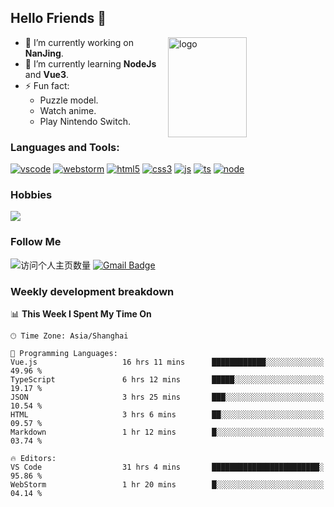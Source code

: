 ## Hello Friends 👋

<img src="https://github-readme-stats.vercel.app/api?username=Eugeniocode&show_icons=true&theme=vue" alt="logo" height="160" align="right" width="50%" />

- 🔭 I’m currently working on **NanJing**.
- 🌱 I’m currently learning **NodeJs** and **Vue3**.
- ⚡ Fun fact: 
  - Puzzle model.
  - Watch anime.
  - Play Nintendo Switch.



### Languages and Tools:

[![vscode](https://img.shields.io/badge/Visual%20Studio%20Code-blue?style=flat-square&logo=visualstudiocode&logoColor=ffffff)]()
[![webstorm](https://img.shields.io/badge/webstorm-528DD7?style=flat-square&logo=webstorm&logoColor=#ffffff)]()
[![html5](https://img.shields.io/badge/-HTML5-F16528?style=flat-square&logo=html5&logoColor=ffffff)]()
[![css3](https://img.shields.io/badge/-CSS3-3699D5?style=flat-square&logo=css3&logoColor=ffffff)]()
[![js](https://img.shields.io/badge/-Javascript-F0DA50?style=flat-square&logo=javascript&logoColor=ffffff)]()
[![ts](https://img.shields.io/badge/-Typescript-083061?style=flat-square&logo=typescript&logoColor=ffffff)]()
[![node](https://img.shields.io/badge/-Node.js-80BD00?style=flat-square&logo=nodedotjs&logoColor=ffffff)]()


### Hobbies

![](https://img.shields.io/badge/-Nintendo%20Switch-e60012?style=flat-square&logo=nintendo%20switch&logoColor=ffffff)

### Follow Me
![访问个人主页数量](https://komarev.com/ghpvc/?username=Eugeniocode&color=blue)
[![Gmail Badge](https://img.shields.io/badge/mail-eugeniocode@yeah.net-blue?style=flat&logo=Gmail&logoColor=white&link=mailto:eugeniocode@yeah.net)](mailto:eugeniocode@yeah.net)


### Weekly development breakdown
<!--START_SECTION:waka-->
📊 **This Week I Spent My Time On** 

```text
🕑︎ Time Zone: Asia/Shanghai

💬 Programming Languages: 
Vue.js                   16 hrs 11 mins      ████████████░░░░░░░░░░░░░   49.96 % 
TypeScript               6 hrs 12 mins       █████░░░░░░░░░░░░░░░░░░░░   19.17 % 
JSON                     3 hrs 25 mins       ███░░░░░░░░░░░░░░░░░░░░░░   10.54 % 
HTML                     3 hrs 6 mins        ██░░░░░░░░░░░░░░░░░░░░░░░   09.57 % 
Markdown                 1 hr 12 mins        █░░░░░░░░░░░░░░░░░░░░░░░░   03.74 % 

🔥 Editors: 
VS Code                  31 hrs 4 mins       ████████████████████████░   95.86 % 
WebStorm                 1 hr 20 mins        █░░░░░░░░░░░░░░░░░░░░░░░░   04.14 % 
```


<!--END_SECTION:waka-->

